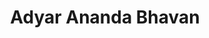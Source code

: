 ---
title: "Adyar Ananda Bhavan"
url: /chennai/adyar-ananda-bhavan-suryanarayana-street/
shop: confectionery
---
